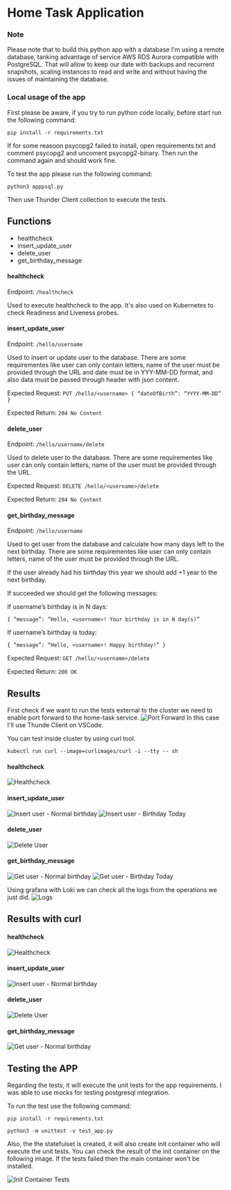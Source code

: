 # Home Task Application

### Note
Please note that to build this python app with a database I'm using a remote database, tanking advantage of service AWS RDS Aurora compatible with PostgreSQL. 
That will allow to keep our date with backups and recurrent snapshots, scaling instances to read and write and without having the issues of maintaining the database.

### Local usage of the app
First please be aware, if you try to run python code locally, before start run the following command:

```
pip install -r requirements.txt
```
If for some reasoon psycopg2 failed to install, open requirements.txt and comment psycopg2 and uncoment psycopg2-binary. Then run the command again and should work fine.

To test the app please run the following command:

```
python3 apppsql.py
```

Then use Thunder Client collection to execute the tests.


## Functions
 - healthcheck
 - insert_update_user
 - delete_user
 - get_birthday_message

#### healthcheck
Endpoint: ```/healthcheck```

Used to execute healthcheck to the app.
It's also used on Kubernetes to check Readiness and Liveness probes.

#### insert_update_user
Endpoint: ```/hello/username```

Used to insert or update user to the database.
There are some requirementes like user can only contain letters, name of the user must be provided through the URL and date must be in YYY-MM-DD format, and also data must be passed through header with json content.

Expected Request: ```PUT /hello/<username> { “dateOfBirth”: “YYYY-MM-DD” }```

Expected Return: ```204 No Content```


#### delete_user
Endpoint: ```/hello/username/delete```

Used to delete user to the database.
There are some requirementes like user can only contain letters, name of the user must be provided through the URL.

Expected Request: ```DELETE /hello/<username>/delete```

Expected Return: ```204 No Content```


#### get_birthday_message
Endpoint: ```/hello/username```

Used to get user from the database and calculate how many days left to the next birthday.
There are some requirementes like user can only contain letters, name of the user must be provided through the URL.

If the user already had his birthday this year we should add +1 year to the next birthday.

If succeeded we should get the following messages: 

If username’s birthday is in N days:

```{ “message”: “Hello, <username>! Your birthday is in N day(s)”```

If username’s birthday is today:

```{ “message”: “Hello, <username>! Happy birthday!” }```

Expected Request: ```GET /hello/<username>/delete```

Expected Return: ```200 OK```


## Results
First check if we want to run the tests external to the cluster we need to enable port forward to the home-task service.
![Port Forward](../docs/images/portforward.jpg?raw=true "Port Forward")
In this case I'll use Thunde Client on VSCode.

You can test inside cluster by using curl tool.

```kubectl run curl --image=curlimages/curl -i --tty -- sh```

#### healthcheck
![Healthcheck](../docs/images/healthcheck.jpg?raw=true "Healthcheck")

#### insert_update_user
 ![Insert user - Normal birthday](../docs/images/insert_test_normal_birthday.jpg?raw=true "Insert user - Normal birthday")
 ![Insert user - Birthday Today](../docs/images/insert_test_its_birthday.jpg?raw=true "Insert user - Birthday Today")

#### delete_user
 ![Delete User](../docs/images/delete_test.jpg?raw=true "Delete User")

#### get_birthday_message
 ![Get user - Normal birthday](../docs/images/get_test_days_to_birthday.jpg?raw=true "Get user - Normal birthday")
 ![Get user - Birthday Today](../docs/images/get_test_its_birthday.jpg?raw=true "Get user - Birthday Today")

 Using grafana with Loki we can check all the logs from the operations we just did.
  ![Logs](../docs/images/grafana_logs.jpg?raw=true "Logs")


## Results with curl
#### healthcheck
![Healthcheck](../docs/images/curl-healthcheck.jpg?raw=true "Healthcheck")

#### insert_update_user
 ![Insert user - Normal birthday](../docs/images/curl-insert.jpg?raw=true "Insert user - Normal birthday")
#### delete_user
 ![Delete User](../docs/images/curl-delete.jpg?raw=true "Delete User")

#### get_birthday_message
 ![Get user - Normal birthday](../docs/images/curl-get.jpg?raw=true "Get user - Normal birthday")

## Testing the APP
Regarding the tests, it will execute the unit tests for the app requirements.
I was able to use mocks for testing postgresql integration.

To run the test use the following command:
``` 
pip install -r requirements.txt

python3 -m unittest -v test_app.py

```

Also, the the statefulset is created, it will also create init container who will execute the unit tests.
You can check the result of the init container on the following image.
If the tests failed then the main container won't be installed.

 ![Init Container Tests](../docs/images/init-container-tests.jpg?raw=true "Init Container Tests")